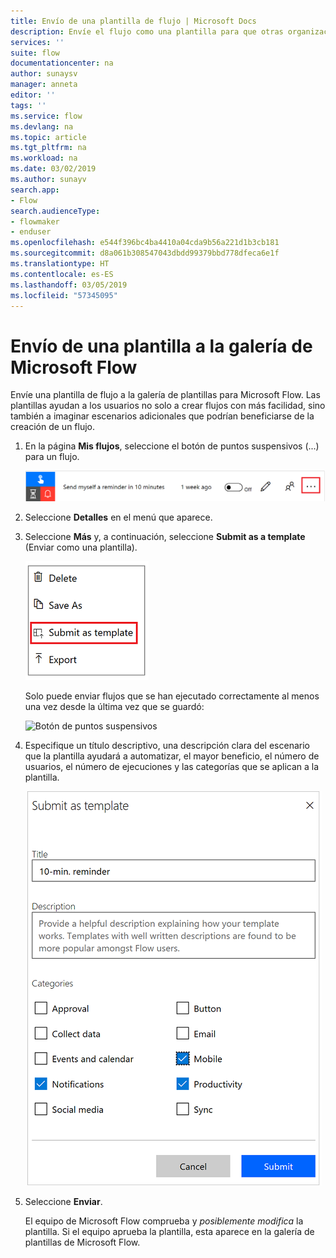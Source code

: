 ```yaml
---
title: Envío de una plantilla de flujo | Microsoft Docs
description: Envíe el flujo como una plantilla para que otras organizaciones puedan encontrarla en la galería de plantillas y utilicen el flujo que ha creado.
services: ''
suite: flow
documentationcenter: na
author: sunaysv
manager: anneta
editor: ''
tags: ''
ms.service: flow
ms.devlang: na
ms.topic: article
ms.tgt_pltfrm: na
ms.workload: na
ms.date: 03/02/2019
ms.author: sunayv
search.app:
- Flow
search.audienceType:
- flowmaker
- enduser
ms.openlocfilehash: e544f396bc4ba4410a04cda9b56a221d1b3cb181
ms.sourcegitcommit: d8a061b308547043dbdd99379bbd778dfeca6e1f
ms.translationtype: HT
ms.contentlocale: es-ES
ms.lasthandoff: 03/05/2019
ms.locfileid: "57345095"
---
```

# <a name="submit-a-template-to-the-microsoft-flow-gallery"></a>Envío de una plantilla a la galería de Microsoft Flow

Envíe una plantilla de flujo a la galería de plantillas para Microsoft Flow. Las plantillas ayudan a los usuarios no solo a crear flujos con más facilidad, sino también a imaginar escenarios adicionales que podrían beneficiarse de la creación de un flujo.

1. En la página **Mis flujos**, seleccione el botón de puntos suspensivos (...) para un flujo.

    ![Botón de puntos suspensivos](./media/publish-a-template/ellipsis-button.png)
1. Seleccione **Detalles** en el menú que aparece.
1. Seleccione **Más** y, a continuación, seleccione **Submit as a template** (Enviar como una plantilla).

    ![Menú contextual](./media/publish-a-template/context-menu.png)

   Solo puede enviar flujos que se han ejecutado correctamente al menos una vez desde la última vez que se guardó:

     ![Botón de puntos suspensivos](./media/publish-a-template/need-successful-run-warning.png)
1. Especifique un título descriptivo, una descripción clara del escenario que la plantilla ayudará a automatizar, el mayor beneficio, el número de usuarios, el número de ejecuciones y las categorías que se aplican a la plantilla.

    ![Opciones de plantilla](./media/publish-a-template/template-options.png)
1. Seleccione **Enviar**.

     El equipo de Microsoft Flow comprueba y *posiblemente modifica* la plantilla. Si el equipo aprueba la plantilla, esta aparece en la galería de plantillas de Microsoft Flow.
